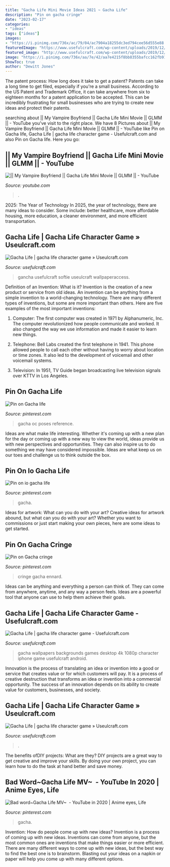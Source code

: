 ```yaml
---
title: "Gacha Life Mini Movie Ideas 2021 ~ Gacha Life"
description: "Pin on gacha cringe"
date: "2023-02-17"
categories:
- "ideas"
tags: ["ideas"]
images:
- "https://i.pinimg.com/736x/ac/79/04/ac7904a18255dc3ed794cee56d555e88.jpg"
featuredImage: "https://www.usefulcraft.com/wp-content/uploads/2019/12/gacha-life-2.jpg"
featured_image: "http://www.usefulcraft.com/wp-content/uploads/2019/12/gacha-life-5.jpg"
image: "https://i.pinimg.com/736x/aa/7e/42/aa7e4215f8bb8355bafcc162fb91392a.jpg"
ShowToc: true
author: "Dewitt Jones"
---
```



The patent process: How long does it take to get a patent?
Patents can take a long time to get filed, especially if you're a small business. According to the US Patent and Trademark Office, it can take anywhere from six to eighteen months for a patent application to be accepted. This can be incredibly frustrating for small businesses who are trying to create new ideas and protect their patents.

	

		
searching about || My Vampire Boyfriend || Gacha Life Mini Movie || GLMM || - YouTube you've visit to the right place. We have 8 Pictures about || My Vampire Boyfriend || Gacha Life Mini Movie || GLMM || - YouTube like Pin on Gacha life, Gacha Life | gacha life character game - Usefulcraft.com and also Pin on Gacha life. Here you go:
		
    
## || My Vampire Boyfriend || Gacha Life Mini Movie || GLMM || - YouTube

<img loading=lazy src="https://i.ytimg.com/vi/ILvFSnQZpfc/maxresdefault.jpg" onerror="this.onerror=null;this.src='https://tse1.mm.bing.net/th?id=OIP.tLfUWiX2JzG_NOZRX7W9YQHaEK&amp;pid=15.1';" alt="|| My Vampire Boyfriend || Gacha Life Mini Movie || GLMM || - YouTube">

_Source: youtube.com_

>. 

	

2025: The Year of Technology
In 2025, the year of technology, there are many ideas to consider. Some include: better healthcare, more affordable housing, more education, a cleaner environment, and more efficient transportation.

    
## Gacha Life | Gacha Life Character Game » Useulcraft.com

<img loading=lazy src="https://www.usefulcraft.com/wp-content/uploads/2019/12/gacha-life-2.jpg" onerror="this.onerror=null;this.src='https://tse4.mm.bing.net/th?id=OIP.s6qITvU-pWOKq2-SYoVtbgHaNK&amp;pid=15.1';" alt="Gacha Life | gacha life character game » Useulcraft.com">

_Source: usefulcraft.com_

>gancha usefulcraft softie useulcraft wallpaperaccess. 

	

Definition of an Invention: What is it?
Invention is the creation of a new product or service from old ideas. An invention can be anything from a simple invention to a world-changing technology. There are many different types of inventions, but some are more important than others. Here are five examples of the most important inventions: 
1) Computer: The first computer was created in 1971 by Alphanumeric, Inc. The computer revolutionized how people communicate and worked. It also changed the way we use information and made it easier to learn new things.

2) Telephone: Bell Labs created the first telephone in 1941. This phone allowed people to call each other without having to worry about location or time zones. It also led to the development of voicemail and other voicemail systems.

3) Television: In 1951, TV Guide began broadcasting live television signals over KTTV in Los Angeles.

    
## Pin On Gacha Life

<img loading=lazy src="https://i.pinimg.com/736x/82/a7/b9/82a7b91eaa8128c36850bf1f688fa05c.jpg" onerror="this.onerror=null;this.src='https://tse2.mm.bing.net/th?id=OIP.STMc1_lSKzEna55mq2NIsAHaHr&amp;pid=15.1';" alt="Pin on Gacha life">

_Source: pinterest.com_

>gacha oc poses reference. 

	

Ideas are what make life interesting. Whether it's coming up with a new plan for the day or coming up with a new way to view the world, ideas provide us with new perspectives and opportunities. They can also inspire us to do something we may have considered impossible. Ideas are what keep us on our toes and challenge us to think outside the box.

    
## Pin On Io Gacha Life

<img loading=lazy src="https://i.pinimg.com/736x/aa/7e/42/aa7e4215f8bb8355bafcc162fb91392a.jpg" onerror="this.onerror=null;this.src='https://tse4.mm.bing.net/th?id=OIP.F1VdGtTigp9BGwbBkiUu3wHaNJ&amp;pid=15.1';" alt="Pin on io gacha life">

_Source: pinterest.com_

>gacha. 

	

Ideas for artwork: What can you do with your art?
Creative ideas for artwork abound, but what can you do with your art? Whether you want to commissions or just start making your own pieces, here are some ideas to get started.

    
## Pin On Gacha Cringe

<img loading=lazy src="https://i.pinimg.com/736x/ac/79/04/ac7904a18255dc3ed794cee56d555e88.jpg" onerror="this.onerror=null;this.src='https://tse3.mm.bing.net/th?id=OIP.LFc6Qg1TFMHK1uhxm8fBvgHaDb&amp;pid=15.1';" alt="Pin on Gacha cringe">

_Source: pinterest.com_

>cringe gacha ennard. 

	

Ideas can be anything and everything a person can think of. They can come from anywhere, anytime, and any way a person feels. Ideas are a powerful tool that anyone can use to help them achieve their goals.

    
## Gacha Life | Gacha Life Character Game - Usefulcraft.com

<img loading=lazy src="http://www.usefulcraft.com/wp-content/uploads/2019/12/gacha-life-5.jpg" onerror="this.onerror=null;this.src='https://tse2.mm.bing.net/th?id=OIP.PFkqfbGUZcSgPp0_6YqH3QHaFq&amp;pid=15.1';" alt="Gacha Life | gacha life character game - Usefulcraft.com">

_Source: usefulcraft.com_

>gacha wallpapers backgrounds games desktop 4k 1080p character iphone game usefulcraft android. 

	

Innovation is the process of translating an idea or invention into a good or service that creates value or for which customers will pay. It is a process of creative destruction that transforms an idea or invention into a commercial opportunity. The success of an innovation depends on its ability to create value for customers, businesses, and society.

    
## Gacha Life | Gacha Life Character Game » Useulcraft.com

<img loading=lazy src="https://www.usefulcraft.com/wp-content/uploads/2019/12/gacha-life-3.jpg" onerror="this.onerror=null;this.src='https://tse2.mm.bing.net/th?id=OIP.eftBtdMi6fXz49XIH2tK9AHaIG&amp;pid=15.1';" alt="Gacha Life | gacha life character game » Useulcraft.com">

_Source: usefulcraft.com_

>. 

	

The benefits ofDIY projects: What are they?
DIY projects are a great way to get creative and improve your skills. By doing your own project, you can learn how to do the task at hand better and save money.

    
## Bad Word~Gacha Life MV~ ️ - YouTube In 2020 | Anime Eyes, Life

<img loading=lazy src="https://i.pinimg.com/736x/2f/90/bd/2f90bdee1b9f4407732fc819635ecd1a.jpg" onerror="this.onerror=null;this.src='https://tse4.mm.bing.net/th?id=OIP.CeEGNqz9NRRVWslyNTPuHAHaFj&amp;pid=15.1';" alt="Bad word~Gacha Life MV~ ️ - YouTube in 2020 | Anime eyes, Life">

_Source: pinterest.com_

>gacha. 

	

Invention: How do people come up with new ideas?
Invention is a process of coming up with new ideas. Inventions can come from anyone, but the most common ones are inventions that make things easier or more efficient. There are many different ways to come up with new ideas, but the best way to find the best one is to brainstorm. Blasting out your ideas on a napkin or paper will help you come up with many different options.

